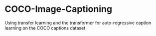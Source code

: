 # COCO-Image-Captioning
Using transfer learning and the transformer for auto-regressive caption learning on the COCO captions dataset
